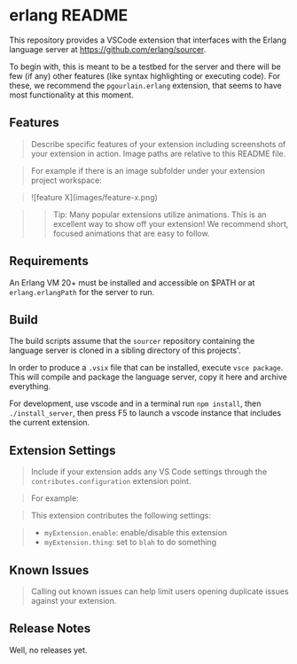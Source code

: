 # erlang README

This repository provides a VSCode extension that interfaces with the Erlang language server at https://github.com/erlang/sourcer.

To begin with, this is meant to be a testbed for the server and there will be few (if any) other features (like syntax highlighting or executing code). For these, we recommend the `pgourlain.erlang` extension, that seems to have most functionality at this moment.

## Features

> Describe specific features of your extension including screenshots of your extension in action. Image paths are relative to this README file.

> For example if there is an image subfolder under your extension project workspace:

> \!\[feature X\]\(images/feature-x.png\)

> > Tip: Many popular extensions utilize animations. This is an excellent way to show off your extension! We recommend short, focused animations that are easy to follow.

## Requirements

An Erlang VM 20+ must be installed and accessible on $PATH or at `erlang.erlangPath` for the server to run.

## Build

The build scripts assume that the `sourcer` repository containing the language server is cloned in a sibling directory of this projects'. 

In order to produce a `.vsix` file that can be installed, execute `vsce package`. This will compile and package the language server, copy it here and archive everything.

For development, use vscode and in a terminal run `npm install`, then `./install_server`, then press F5 to launch a vscode instance that includes the current extension.

## Extension Settings

> Include if your extension adds any VS Code settings through the `contributes.configuration` extension point.

> For example:

> This extension contributes the following settings:

> * `myExtension.enable`: enable/disable this extension
> * `myExtension.thing`: set to `blah` to do something

## Known Issues

> Calling out known issues can help limit users opening duplicate issues against your extension.

## Release Notes

Well, no releases yet.
